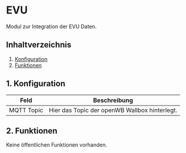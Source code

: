 # EVU
Modul zur Integration der EVU Daten.
     
   ## Inhaltverzeichnis
   1. [Konfiguration](#1-konfiguration)
   2. [Funktionen](#2-funktionen)
   
   ## 1. Konfiguration
   
   Feld | Beschreibung
   ------------ | ----------------
   MQTT Topic | Hier das Topic der openWB Wallbox hinterlegt.
   
   ## 2. Funktionen
   Keine öffentlichen Funktionen vorhanden.